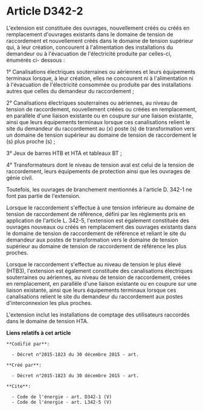 # Article D342-2

L'extension est constituée des ouvrages, nouvellement créés ou créés en remplacement d'ouvrages existants dans le domaine de
tension de raccordement et nouvellement créés dans le domaine de tension supérieur qui, à leur création, concourent à
l'alimentation des installations du demandeur ou à l'évacuation de l'électricité produite par celles-ci, énumérés ci-
dessous :

1° Canalisations électriques souterraines ou aériennes et leurs équipements terminaux lorsque, à leur création, elles ne
concourent ni à l'alimentation ni à l'évacuation de l'électricité consommée ou produite par des installations autres que
celles du demandeur du raccordement ; 

2° Canalisations électriques souterraines ou aériennes, au niveau de tension de raccordement, nouvellement créées ou créées
en remplacement, en parallèle d'une liaison existante ou en coupure sur une liaison existante, ainsi que leurs équipements
terminaux lorsque ces canalisations relient le site du demandeur du raccordement au (x) poste (s) de transformation vers un
domaine de tension supérieur au domaine de tension de raccordement le (s) plus proche (s) ; 

3° Jeux de barres HTB et HTA et tableaux BT ; 

4° Transformateurs dont le niveau de tension aval est celui de la tension de raccordement, leurs équipements de protection
ainsi que les ouvrages de génie civil. 

Toutefois, les ouvrages de branchement mentionnés à l'article D. 342-1 ne font pas partie de l'extension.

Lorsque le raccordement s'effectue à une tension inférieure au domaine de tension de raccordement de référence, défini par
les règlements pris en application de l'article L. 342-5, l'extension est également constituée des ouvrages nouveaux ou créés
en remplacement des ouvrages existants dans le domaine de tension de raccordement de référence et reliant le site du
demandeur aux postes de transformation vers le domaine de tension supérieur au domaine de tension de raccordement de
référence les plus proches.

Lorsque le raccordement s'effectue au niveau de tension le plus élevé (HTB3), l'extension est également constituée des
canalisations électriques souterraines ou aériennes, au niveau de tension de raccordement, créées en remplacement, en
parallèle d'une liaison existante ou en coupure sur une liaison existante, ainsi que leurs équipements terminaux lorsque ces
canalisations relient le site du demandeur du raccordement aux postes d'interconnexion les plus proches. 

L'extension inclut les installations de comptage des utilisateurs raccordés dans le domaine de tension HTA.

**Liens relatifs à cet article**

	**Codifié par**:

	  - Décret n°2015-1823 du 30 décembre 2015 - art.

	**Créé par**:

	  - Décret n°2015-1823 du 30 décembre 2015 - art.

	**Cite**:

	  - Code de l'énergie - art. D342-1 (V)
	  - Code de l'énergie - art. L342-5 (V)
